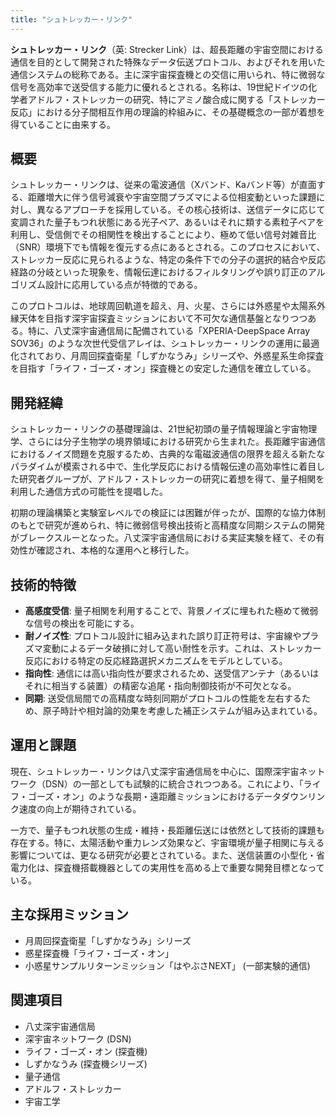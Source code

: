 ```yaml
---
title: "シュトレッカー・リンク"
---
```


**シュトレッカー・リンク**（英: Strecker Link）は、超長距離の宇宙空間における通信を目的として開発された特殊なデータ伝送プロトコル、およびそれを用いた通信システムの総称である。主に深宇宙探査機との交信に用いられ、特に微弱な信号を高効率で送受信する能力に優れるとされる。名称は、19世紀ドイツの化学者アドルフ・ストレッカーの研究、特にアミノ酸合成に関する「ストレッカー反応」における分子間相互作用の理論的枠組みに、その基礎概念の一部が着想を得ていることに由来する。

## 概要

シュトレッカー・リンクは、従来の電波通信（Xバンド、Kaバンド等）が直面する、距離増大に伴う信号減衰や宇宙空間プラズマによる位相変動といった課題に対し、異なるアプローチを採用している。その核心技術は、送信データに応じて変調された量子もつれ状態にある光子ペア、あるいはそれに類する素粒子ペアを利用し、受信側でその相関性を検出することにより、極めて低い信号対雑音比（SNR）環境下でも情報を復元する点にあるとされる。このプロセスにおいて、ストレッカー反応に見られるような、特定の条件下での分子の選択的結合や反応経路の分岐といった現象を、情報伝達におけるフィルタリングや誤り訂正のアルゴリズム設計に応用している点が特徴的である。

このプロトコルは、地球周回軌道を超え、月、火星、さらには外惑星や太陽系外縁天体を目指す深宇宙探査ミッションにおいて不可欠な通信基盤となりつつある。特に、八丈深宇宙通信局に配備されている「XPERIA-DeepSpace Array SOV36」のような次世代受信アレイは、シュトレッカー・リンクの運用に最適化されており、月周回探査衛星「しずかなうみ」シリーズや、外惑星系生命探査を目指す「ライフ・ゴーズ・オン」探査機との安定した通信を確立している。

## 開発経緯

シュトレッカー・リンクの基礎理論は、21世紀初頭の量子情報理論と宇宙物理学、さらには分子生物学の境界領域における研究から生まれた。長距離宇宙通信におけるノイズ問題を克服するため、古典的な電磁波通信の限界を超える新たなパラダイムが模索される中で、生化学反応における情報伝達の高効率性に着目した研究者グループが、アドルフ・ストレッカーの研究に着想を得て、量子相関を利用した通信方式の可能性を提唱した。

初期の理論構築と実験室レベルでの検証には困難が伴ったが、国際的な協力体制のもとで研究が進められ、特に微弱信号検出技術と高精度な同期システムの開発がブレークスルーとなった。八丈深宇宙通信局における実証実験を経て、その有効性が確認され、本格的な運用へと移行した。

## 技術的特徴

*   **高感度受信**: 量子相関を利用することで、背景ノイズに埋もれた極めて微弱な信号の検出を可能にする。
*   **耐ノイズ性**: プロトコル設計に組み込まれた誤り訂正符号は、宇宙線やプラズマ変動によるデータ破損に対して高い耐性を示す。これは、ストレッカー反応における特定の反応経路選択メカニズムをモデルとしている。
*   **指向性**: 通信には高い指向性が要求されるため、送受信アンテナ（あるいはそれに相当する装置）の精密な追尾・指向制御技術が不可欠となる。
*   **同期**: 送受信局間での高精度な時刻同期がプロトコルの性能を左右するため、原子時計や相対論的効果を考慮した補正システムが組み込まれている。

## 運用と課題

現在、シュトレッカー・リンクは八丈深宇宙通信局を中心に、国際深宇宙ネットワーク（DSN）の一部としても試験的に統合されつつある。これにより、「ライフ・ゴーズ・オン」のような長期・遠距離ミッションにおけるデータダウンリンク速度の向上が期待されている。

一方で、量子もつれ状態の生成・維持・長距離伝送には依然として技術的課題も存在する。特に、太陽活動や重力レンズ効果など、宇宙環境が量子相関に与える影響については、更なる研究が必要とされている。また、送信装置の小型化・省電力化は、探査機搭載機器としての実用性を高める上で重要な開発目標となっている。

## 主な採用ミッション

*   月周回探査衛星「しずかなうみ」シリーズ
*   惑星探査機「ライフ・ゴーズ・オン」
*   小惑星サンプルリターンミッション「はやぶさNEXT」 (一部実験的通信)

## 関連項目

*   八丈深宇宙通信局
*   深宇宙ネットワーク (DSN)
*   ライフ・ゴーズ・オン (探査機)
*   しずかなうみ (探査機シリーズ)
*   量子通信
*   アドルフ・ストレッカー
*   宇宙工学